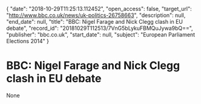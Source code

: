 {
  "date": "2018-10-29T11:25:13.112452", 
  "open_access": false, 
  "target_url": "http://www.bbc.co.uk/news/uk-politics-26758663", 
  "description": null, 
  "end_date": null, 
  "title": "BBC:  Nigel Farage and Nick Clegg clash in EU debate", 
  "record_id": "20181029T112513/7VnG5bLykuFBMQuJywa9bQ==", 
  "publisher": "bbc.co.uk", 
  "start_date": null, 
  "subject": "European Parliament Elections 2014"
}

# BBC:  Nigel Farage and Nick Clegg clash in EU debate

None